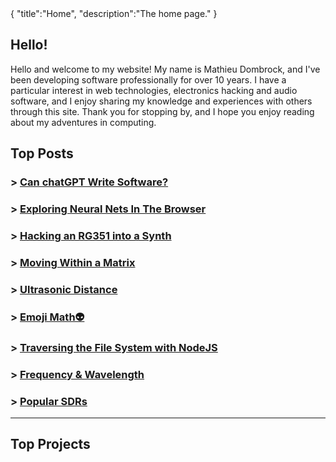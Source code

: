 <steelsky>
{
  "title":"Home",
  "description":"The home page."
}
</steelsky>

## Hello!

Hello and welcome to my website! My name is Mathieu Dombrock, and I've been developing software professionally for over 10 years. I have a particular interest in web technologies, electronics hacking and audio software, and I enjoy sharing my knowledge and experiences with others through this site. Thank you for stopping by, and I hope you enjoy reading about my adventures in computing.

## Top Posts

### > [Can chatGPT Write Software?](/posts/can-chatgpt-write-software.html)
### > [Exploring Neural Nets In The Browser](/posts/neural-web.html)
### > [Hacking an RG351 into a Synth](/posts/rg351-synth.html)
### > [Moving Within a Matrix](/posts/moving-within-a-matrix.html)
### > [Ultrasonic Distance](/posts/arduino-ultrasonic-distance.html)
### > [Emoji Math👽](/posts/emoji-math.html)
### > [Traversing the File System with NodeJS](/posts/traverse-fs-nodejs.html)
### > [Frequency & Wavelength](/posts/frequency-and-wavelength.html)
### > [Popular SDRs](/posts/popular-sdrs.html)

<hr>

## Top Projects
<!--https://anmolgautam.com/repo-card/-->
<script src="https://tarptaeya.github.io/repo-card/repo-card.js"></script>

<div class="repo-card" data-repo="matdombrock/lifelab" data-theme="dark-theme"></div>

<div class="repo-card" data-repo="ReplicatAudio/DSPGraph" data-theme="dark-theme"></div>

<div class="repo-card" data-repo="matdombrock/AfterMath" data-theme="dark-theme"></div>

<div class="repo-card" data-repo="matdombrock/MatrixGL" data-theme="dark-theme"></div>

<div class="repo-card" data-repo="matdombrock/WiFi-Clock2" data-theme="dark-theme"></div>

<div class="repo-card" data-repo="matdombrock/SteelSky" data-theme="dark-theme"></div>

<div class="repo-card" data-repo="ReplicatAudio/generative1" data-theme="dark-theme"></div>


<!-- <img src="/max.png" width="256px"> -->
